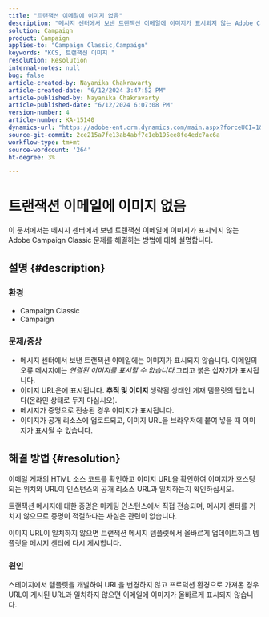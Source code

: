 ```yaml
---
title: "트랜잭션 이메일에 이미지 없음"
description: "메시지 센터에서 보낸 트랜잭션 이메일에 이미지가 표시되지 않는 Adobe Campaign Classic 문제를 해결하는 방법에 대해 알아보십시오."
solution: Campaign
product: Campaign
applies-to: "Campaign Classic,Campaign"
keywords: "KCS, 트랜잭션 이미지 "
resolution: Resolution
internal-notes: null
bug: false
article-created-by: Nayanika Chakravarty
article-created-date: "6/12/2024 3:47:52 PM"
article-published-by: Nayanika Chakravarty
article-published-date: "6/12/2024 6:07:08 PM"
version-number: 4
article-number: KA-15140
dynamics-url: "https://adobe-ent.crm.dynamics.com/main.aspx?forceUCI=1&pagetype=entityrecord&etn=knowledgearticle&id=fcc2e61c-d328-ef11-840b-0022480a40c2"
source-git-commit: 2ce215a7fe13ab4abf7c1eb195ee8fe4edc7ac6a
workflow-type: tm+mt
source-wordcount: '264'
ht-degree: 3%

---
```


# 트랜잭션 이메일에 이미지 없음


이 문서에서는 메시지 센터에서 보낸 트랜잭션 이메일에 이미지가 표시되지 않는 Adobe Campaign Classic 문제를 해결하는 방법에 대해 설명합니다.

## 설명 {#description}


### <b>환경</b>

- Campaign Classic
- Campaign




### <b>문제/증상</b>

- 메시지 센터에서 보낸 트랜잭션 이메일에는 이미지가 표시되지 않습니다. 이메일의 오류 메시지에는 *연결된 이미지를 표시할 수 없습니다.*&#x200B;그리고 붉은 십자가가 표시됩니다.
- 이미지 URL은에 표시됩니다. <b>추적 및 이미지 </b>생략됨 상태인 게재 템플릿의 탭입니다(온라인 상태로 두지 마십시오).
- 메시지가 증명으로 전송된 경우 이미지가 표시됩니다.
- 이미지가 공개 리소스에 업로드되고, 이미지 URL을 브라우저에 붙여 넣을 때 이미지가 표시될 수 있습니다.



## 해결 방법 {#resolution}






이메일 게재의 HTML 소스 코드를 확인하고 이미지 URL을 확인하여 이미지가 호스팅되는 위치와 URL이 인스턴스의 공개 리소스 URL과 일치하는지 확인하십시오.



트랜잭션 메시지에 대한 증명은 마케팅 인스턴스에서 직접 전송되며, 메시지 센터를 거치지 않으므로 증명이 적절하다는 사실은 관련이 없습니다.



이미지 URL이 일치하지 않으면 트랜잭션 메시지 템플릿에서 올바르게 업데이트하고 템플릿을 메시지 센터에 다시 게시합니다.



### <b>원인</b>

스테이지에서 템플릿을 개발하여 URL을 변경하지 않고 프로덕션 환경으로 가져온 경우 URL이 게시된 URL과 일치하지 않으면 이메일에 이미지가 올바르게 표시되지 않습니다.





